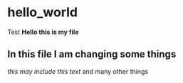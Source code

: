 # hello_world
Test 
__Hello this is my file__ 
## In this file I am changing some things 
_this may include this text_ and many other things 
